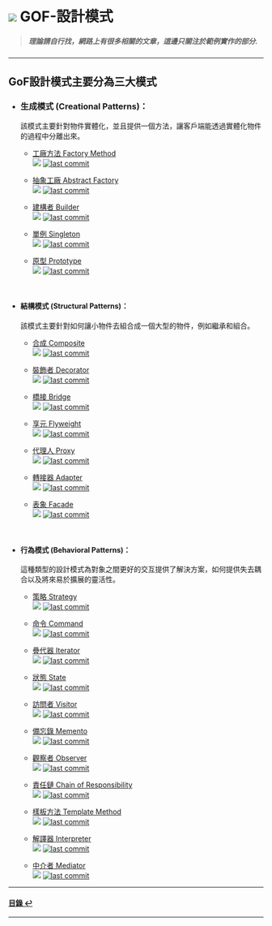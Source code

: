 # ![](https://drive.google.com/uc?id=10INx5_pkhMcYRdx_OO4rXNXxcsvPtBYq) GOF-設計模式
> ##### 理論請自行找，網路上有很多相關的文章，這邊只關注於範例實作的部分.

---

## GoF設計模式主要分為三大模式

- ### 生成模式 (Creational Patterns)：<br>
  該模式主要針對物件實體化，並且提供一個方法，讓客戶端能透過實體化物件的過程中分離出來。
    - [工廠方法 Factory Method](https://github.com/RC-Dev-Tech/design-pattern-factory-method)
    <br>![](https://img.shields.io/badge/c%2B%2B-v1.0-blue)
    [![last commit](https://img.shields.io/github/last-commit/RC-Dev-Tech/design-pattern-factory-method)]()
    
    - [抽象工廠 Abstract Factory](https://github.com/RC-Dev-Tech/design-pattern-abstract-factory)
    <br>![](https://img.shields.io/badge/c%2B%2B-v1.0-blue)
    [![last commit](https://img.shields.io/github/last-commit/RC-Dev-Tech/design-pattern-abstract-factory)]()

    - [建構者 Builder](https://github.com/RC-Dev-Tech/design-pattern-builder)
    <br>![](https://img.shields.io/badge/c%2B%2B-v1.0-blue)
    [![last commit](https://img.shields.io/github/last-commit/RC-Dev-Tech/design-pattern-builder)]()

    - [單例 Singleton](https://github.com/RC-Dev-Tech/design-pattern-singleton)
    <br>![](https://img.shields.io/badge/c%2B%2B-v1.0-blue)
    [![last commit](https://img.shields.io/github/last-commit/RC-Dev-Tech/design-pattern-singleton)]()

    - [原型 Prototype](https://github.com/RC-Dev-Tech/design-pattern-prototype)
    <br>![](https://img.shields.io/badge/c%2B%2B-v1.0-blue)
    [![last commit](https://img.shields.io/github/last-commit/RC-Dev-Tech/design-pattern-prototype)]()

<br>

- #### 結構模式 (Structural Patterns)：<br>
  該模式主要針對如何讓小物件去組合成一個大型的物件，例如繼承和組合。
    - [合成 Composite](https://github.com/RC-Dev-Tech/design-pattern-composite)
    <br>![](https://img.shields.io/badge/c%2B%2B-v1.0-blue)
    [![last commit](https://img.shields.io/github/last-commit/RC-Dev-Tech/design-pattern-composite)]()

    - [裝飾者 Decorator](https://github.com/RC-Dev-Tech/design-pattern-decorator)
    <br>![](https://img.shields.io/badge/c%2B%2B-v1.0-blue)
    [![last commit](https://img.shields.io/github/last-commit/RC-Dev-Tech/design-pattern-decorator)]()

    - [橋接 Bridge](https://github.com/RC-Dev-Tech/design-pattern-bridge)
    <br>![](https://img.shields.io/badge/c%2B%2B-v0.0-blue)
    [![last commit](https://img.shields.io/github/last-commit/RC-Dev-Tech/design-pattern-bridge)]()

    - [享元 Flyweight](https://github.com/RC-Dev-Tech/design-pattern-flyweight)
    <br>![](https://img.shields.io/badge/c%2B%2B-v0.0-blue)
    [![last commit](https://img.shields.io/github/last-commit/RC-Dev-Tech/design-pattern-flyweight)]()

    - [代理人 Proxy](https://github.com/RC-Dev-Tech/design-pattern-proxy)
    <br>![](https://img.shields.io/badge/c%2B%2B-v0.0-blue)
    [![last commit](https://img.shields.io/github/last-commit/RC-Dev-Tech/design-pattern-proxy)]()

    - [轉接器 Adapter](https://github.com/RC-Dev-Tech/design-pattern-adapter)
    <br>![](https://img.shields.io/badge/c%2B%2B-v0.0-blue)
    [![last commit](https://img.shields.io/github/last-commit/RC-Dev-Tech/design-pattern-adapter)]()

    - [表象 Facade](https://github.com/RC-Dev-Tech/design-pattern-facade)
    <br>![](https://img.shields.io/badge/c%2B%2B-v0.0-blue)
    [![last commit](https://img.shields.io/github/last-commit/RC-Dev-Tech/design-pattern-facade)]()

<br>

- #### 行為模式 (Behavioral Patterns)：<br>
  這種類型的設計模式為對象之間更好的交互提供了解決方案，如何提供失去耦合以及將來易於擴展的靈活性。
    - [策略 Strategy](https://github.com/RC-Dev-Tech/design-pattern-strategy)
    <br>![](https://img.shields.io/badge/c%2B%2B-v0.0-blue)
    [![last commit](https://img.shields.io/github/last-commit/RC-Dev-Tech/design-pattern-strategy)]()

    - [命令 Command](https://github.com/RC-Dev-Tech/design-pattern-command)
    <br>![](https://img.shields.io/badge/c%2B%2B-v0.0-blue)
    [![last commit](https://img.shields.io/github/last-commit/RC-Dev-Tech/design-pattern-command)]()

    - [疊代器 Iterator](https://github.com/RC-Dev-Tech/design-pattern-iterator)
    <br>![](https://img.shields.io/badge/c%2B%2B-v0.0-blue)
    [![last commit](https://img.shields.io/github/last-commit/RC-Dev-Tech/design-pattern-iterator)]()

    - [狀態 State](https://github.com/RC-Dev-Tech/design-pattern-state)
    <br>![](https://img.shields.io/badge/c%2B%2B-v0.0-blue)
    [![last commit](https://img.shields.io/github/last-commit/RC-Dev-Tech/design-pattern-state)]()

    - [訪問者 Visitor](https://github.com/RC-Dev-Tech/design-pattern-visitor)
    <br>![](https://img.shields.io/badge/c%2B%2B-v0.0-blue)
    [![last commit](https://img.shields.io/github/last-commit/RC-Dev-Tech/design-pattern-visitor)]()

    - [備忘錄 Memento](https://github.com/RC-Dev-Tech/design-pattern-memento)
    <br>![](https://img.shields.io/badge/c%2B%2B-v0.0-blue)
    [![last commit](https://img.shields.io/github/last-commit/RC-Dev-Tech/design-pattern-memento)]()

    - [觀察者 Observer](https://github.com/RC-Dev-Tech/design-pattern-observer)
    <br>![](https://img.shields.io/badge/c%2B%2B-v0.0-blue)
    [![last commit](https://img.shields.io/github/last-commit/RC-Dev-Tech/design-pattern-observer)]()

    - [責任鏈 Chain of Responsibility](https://github.com/RC-Dev-Tech/design-pattern-chain-of-responsibility)
    <br>![](https://img.shields.io/badge/c%2B%2B-v0.0-blue)
    [![last commit](https://img.shields.io/github/last-commit/RC-Dev-Tech/design-pattern-chain-of-responsibility)]()

    - [樣板方法 Template Method](https://github.com/RC-Dev-Tech/design-pattern-template-method)
    <br>![](https://img.shields.io/badge/c%2B%2B-v0.0-blue)
    [![last commit](https://img.shields.io/github/last-commit/RC-Dev-Tech/design-pattern-template-method)]()

    - [解譯器 Interpreter](https://github.com/RC-Dev-Tech/design-pattern-interpreter)
    <br>![](https://img.shields.io/badge/c%2B%2B-v0.0-blue)
    [![last commit](https://img.shields.io/github/last-commit/RC-Dev-Tech/design-pattern-interpreter)]()

    - [中介者 Mediator](https://github.com/RC-Dev-Tech/design-pattern-mediator)
    <br>![](https://img.shields.io/badge/c%2B%2B-v0.0-blue)
    [![last commit](https://img.shields.io/github/last-commit/RC-Dev-Tech/design-pattern-mediator)]()

---

<!--ts-->
#### [目錄 ↩](#GoF設計模式主要分為三大模式)
<!--te-->
---
